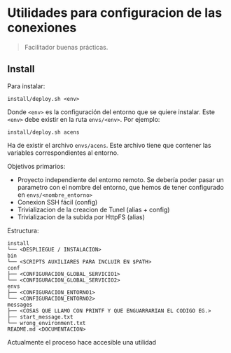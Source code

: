 # Utilidades para configuracion de las conexiones
> Facilitador buenas prácticas.

## Install 

Para instalar:

`install/deploy.sh <env>`

Donde `<env>` es la configuración del entorno que se quiere instalar. Este `<env>` debe existir en la ruta `envs/<env>`. Por ejemplo:

`install/deploy.sh acens`

Ha de existir el archivo `envs/acens`. Este archivo tiene que contener las variables correspondientes al entorno.


Objetivos primarios:

+ Proyecto independiente del entorno remoto. Se debería poder pasar un parametro con el nombre del entorno, que hemos de tener configurado en `envs/<nombre_entorno>`
+ Conexion SSH fácil (config)
+ Trivializacion de la creacion de Tunel (alias + config)
+ Trivializacion de la subida por HttpFS (alias)

Estructura:

```{bash}
install
└── <DESPLIEGUE / INSTALACION>
bin
└── <SCRIPTS AUXILIARES PARA INCLUIR EN $PATH>
conf
├── <CONFIGURACION_GLOBAL_SERVICIO1>
└── <CONFIGURACION_GLOBAL_SERVICIO2>
envs
├── <CONFIGURACION_ENTORNO1>
└── <CONFIGURACION_ENTORNO2>
messages
├── <COSAS QUE LLAMO CON PRINTF Y QUE ENGUARRARIAN EL CODIGO EG.>
├── start_message.txt
└── wrong_environment.txt
README.md <DOCUMENTACION>

```


Actualmente el proceso hace accesible una utilidad
